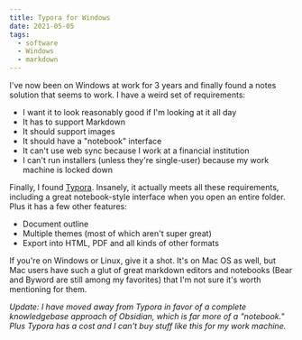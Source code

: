 ```yaml
---
title: Typora for Windows
date: 2021-05-05
tags:
  - software
  - Windows
  - markdown
---
```


I've now been on Windows at work for 3 years and finally found a notes solution that seems to work. I have a weird set of requirements:
- I want it to look reasonably good if I'm looking at it all day
- It has to support Markdown
- It should support images
- It should have a "notebook" interface
- It can't use web sync because I work at a financial institution
- I can't run installers (unless they're single-user) because my work machine is locked down

Finally, I found [Typora](https://www.typora.io/). Insanely, it actually meets all these requirements, including a great notebook-style interface when you open an entire folder. Plus it has a few other features:
- Document outline
- Multiple themes (most of which aren't super great)
- Export into HTML, PDF and all kinds of other formats

If you're on Windows or Linux, give it a shot. It's on Mac OS as well, but Mac users have such a glut of great markdown editors and notebooks (Bear and Byword are still among my favorites) that I'm not sure it's worth mentioning for them.

*Update: I have moved away from Typora in favor of a complete knowledgebase approach of Obsidian, which is far more of a "notebook." Plus Typora has a cost and I can't buy stuff like this for my work machine.*
